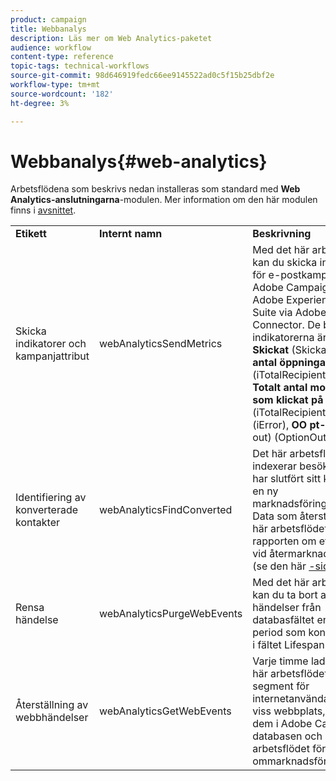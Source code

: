 ```yaml
---
product: campaign
title: Webbanalys
description: Läs mer om Web Analytics-paketet
audience: workflow
content-type: reference
topic-tags: technical-workflows
source-git-commit: 98d646919fedc66ee9145522ad0c5f15b25dbf2e
workflow-type: tm+mt
source-wordcount: '182'
ht-degree: 3%

---
```



# Webbanalys{#web-analytics}

Arbetsflödena som beskrivs nedan installeras som standard med **Web Analytics-anslutningarna**-modulen. Mer information om den här modulen finns i [avsnittet](../../platform/using/adobe-analytics-data-connector.md).

<table> 
 <tbody> 
  <tr> 
   <td> <strong>Etikett</strong><br /> </td> 
   <td> <strong>Internt namn</strong><br /> </td> 
   <td> <strong>Beskrivning</strong><br /> </td> 
  </tr> 
  <tr> 
   <td> <span class="uicontrol">Skicka indikatorer och kampanjattribut</span> <br /> </td> 
   <td> <span class="uicontrol">webAnalyticsSendMetrics</span> <br /> </td> 
   <td> Med det här arbetsflödet kan du skicka indikatorer för e-postkampanjer från Adobe Campaign till Adobe Experience Cloud Suite via Adobe® Genesis Connector. De berörda indikatorerna är följande: <strong>Skickat</strong> (Skickat), <strong>Totalt antal öppningar</strong> (iTotalRecipientOpen), <strong>Totalt antal mottagare som klickat på</strong> (iTotalRecipientClick), <strong>Fel</strong> (iError), <strong>OO pt-Out</strong> (opt-out) (OptionOut).<br /> </td> 
  </tr> 
  <tr> 
   <td> <span class="uicontrol">Identifiering av konverterade kontakter</span> <br /> </td> 
   <td> <span class="uicontrol">webAnalyticsFindConverted</span> <br /> </td> 
   <td> Det här arbetsflödet indexerar besökare som har slutfört sitt köp efter en ny marknadsföringskampanj. Data som återställs av det här arbetsflödet finns i <span class="uicontrol">rapporten om effektivitet vid återmarknadsföring</span> (se den här <a href="../../platform/using/adobe-analytics-data-connector.md#creating-a-re-marketing-campaign">-sidan</a>). <br /> </td> 
  </tr> 
  <tr> 
   <td> <span class="uicontrol">Rensa händelse</span> <br /> </td> 
   <td> <span class="uicontrol">webAnalyticsPurgeWebEvents</span> <br /> </td> 
   <td> Med det här arbetsflödet kan du ta bort alla händelser från databasfältet enligt den period som konfigurerats i fältet <span class="uicontrol">Lifespan</span>. <br /> </td> 
  </tr> 
  <tr> 
   <td> <span class="uicontrol">Återställning av webbhändelser</span> <br /> </td> 
   <td> <span class="uicontrol">webAnalyticsGetWebEvents</span> <br /> </td> 
   <td> Varje timme laddar det här arbetsflödet ned segment för internetanvändare på en viss webbplats, placerar dem i Adobe Campaign-databasen och startar arbetsflödet för ommarknadsföring. <br /> </td> 
  </tr> 
 </tbody> 
</table>

